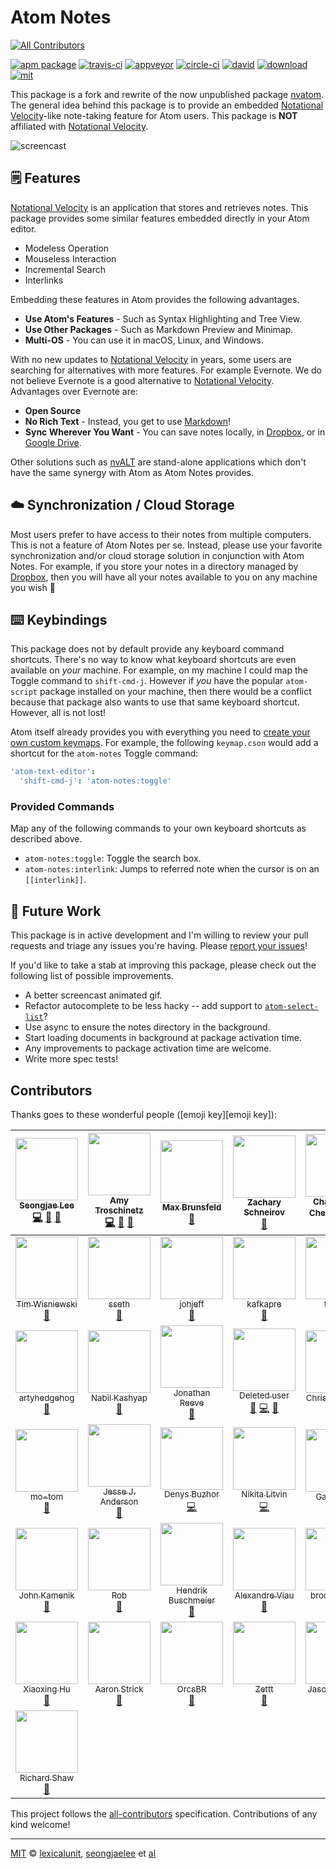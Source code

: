 # Atom Notes
[![All Contributors](https://img.shields.io/badge/all_contributors-43-orange.svg?style=flat-square)](#contributors)

[![apm package][apm-ver-link]][releases]
[![travis-ci][travis-ci-badge]][travis-ci]
[![appveyor][appveyor-badge]][appveyor]
[![circle-ci][circle-ci-badge]][circle-ci]
[![david][david-badge]][david]
[![download][dl-badge]][apm-pkg-link]
[![mit][mit-badge]][mit]

This package is a fork and rewrite of the now unpublished package
[nvatom][nvatom]. The general idea behind this package is to provide an
embedded [Notational Velocity][nv]-like note-taking feature for Atom
users. This package is **NOT** affiliated with [Notational Velocity][nv].

![screencast][screencast]

## 🗒️ Features

[Notational Velocity][nv] is an application that stores and retrieves
notes. This package provides some similar features embedded directly in
your Atom editor.

- Modeless Operation
- Mouseless Interaction
- Incremental Search
- Interlinks

Embedding these features in Atom provides the following advantages.

- **Use Atom's Features** - Such as Syntax Highlighting and Tree View.
- **Use Other Packages** - Such as Markdown Preview and Minimap.
- **Multi-OS** - You can use it in macOS, Linux, and Windows.

With no new updates to [Notational Velocity][nv] in years, some users
are searching for alternatives with more features. For example Evernote.
We do not believe Evernote is a good alternative to
[Notational Velocity][nv]. Advantages over Evernote are:

- **Open Source**
- **No Rich Text** - Instead, you get to use [Markdown][md]!
- **Sync Wherever You Want** - You can save notes locally, in
  [Dropbox][dropbox], or in [Google Drive][drive].

Other solutions such as [nvALT][nvalt] are stand-alone applications which
don't have the same synergy with Atom as Atom Notes provides.

## ☁️ Synchronization / Cloud Storage

Most users prefer to have access to their notes from multiple computers.
This is not a feature of Atom Notes per se. Instead, please use your
favorite synchronization and/or cloud storage solution in conjunction
with Atom Notes. For example, if you store your notes in a directory
managed by [Dropbox][dropbox], then you will have all your notes
available to you on any machine you wish 🎉

## ⌨️ Keybindings

This package does not by default provide any keyboard command shortcuts.
There's no way to know what keyboard shortcuts are even available on
*your* machine. For example, on my machine I could map the Toggle command
to `shift-cmd-j`. However if *you* have the popular `atom-script` package
installed on your machine, then there would be a conflict because that
package also wants to use that same keyboard shortcut. However, all is
not lost!

Atom itself already provides you with everything you need to
[create your own custom keymaps][keymaps]. For example, the following
`keymap.cson` would add a shortcut for the `atom-notes` Toggle command:

```cson
'atom-text-editor':
  'shift-cmd-j': 'atom-notes:toggle'
```

### Provided Commands

Map any of the following commands to your own keyboard shortcuts as
described above.

- `atom-notes:toggle`: Toggle the search box.
- `atom-notes:interlink`: Jumps to referred note when the cursor is on
  an `[[interlink]]`.

## 🔮 Future Work

This package is in active development and I'm willing to review your pull
requests and triage any issues you're having. Please
[report your issues][issues]!

If you'd like to take a stab at improving this package, please check out
the following list of possible improvements.

- A better screencast animated gif.
- Refactor autocomplete to be less hacky -- add support to
  [`atom-select-list`][autocomplete]?
- Use async to ensure the notes directory in the background.
- Start loading documents in background at package activation time.
- Any improvements to package activation time are welcome.
- Write more spec tests!

## Contributors

Thanks goes to these wonderful people ([emoji key][emoji key]):

<!-- ALL-CONTRIBUTORS-LIST:START - Do not remove or modify this section -->
| [<img src="https://avatars1.githubusercontent.com/u/948301?v=4" width="100px;"/><br /><sub>Seongjae Lee</sub>](http://bluebrown.net)<br />[💻](https://github.com/lexicalunit/atom-notes/commits?author=seongjaelee "Code") [📖](https://github.com/lexicalunit/atom-notes/commits?author=seongjaelee "Documentation") [🐛](https://github.com/lexicalunit/atom-notes/issues?q=author%3Aseongjaelee "Bug reports") | [<img src="https://avatars1.githubusercontent.com/u/1903876?v=4" width="100px;"/><br /><sub>Amy Troschinetz</sub>](http://lexicalunit.com)<br />[💻](https://github.com/lexicalunit/atom-notes/commits?author=lexicalunit "Code") [📖](https://github.com/lexicalunit/atom-notes/commits?author=lexicalunit "Documentation") [🐛](https://github.com/lexicalunit/atom-notes/issues?q=author%3Alexicalunit "Bug reports") | [<img src="https://avatars3.githubusercontent.com/u/326587?v=4" width="100px;"/><br /><sub>Max Brunsfeld</sub>](https://github.com/maxbrunsfeld)<br />[🐛](https://github.com/lexicalunit/atom-notes/issues?q=author%3Amaxbrunsfeld "Bug reports") | [<img src="https://avatars1.githubusercontent.com/u/123837?v=4" width="100px;"/><br /><sub>Zachary Schneirov</sub>](http://notational.net/)<br />[🐛](https://github.com/lexicalunit/atom-notes/issues?q=author%3Ascrod "Bug reports") | [<img src="https://avatars0.githubusercontent.com/u/98758?v=4" width="100px;"/><br /><sub>ChangZhuo Chen (陳昌倬)</sub>](http://czchen.info)<br />[🐛](https://github.com/lexicalunit/atom-notes/issues?q=author%3Aczchen "Bug reports") | [<img src="https://avatars0.githubusercontent.com/u/1761899?v=4" width="100px;"/><br /><sub>MaxPower9</sub>](https://github.com/MaxPower9)<br />[🐛](https://github.com/lexicalunit/atom-notes/issues?q=author%3AMaxPower9 "Bug reports") | [<img src="https://avatars2.githubusercontent.com/u/27955787?v=4" width="100px;"/><br /><sub>ashcomco</sub>](https://github.com/ashcomco)<br />[🐛](https://github.com/lexicalunit/atom-notes/issues?q=author%3Aashcomco "Bug reports") |
| :---: | :---: | :---: | :---: | :---: | :---: | :---: |
| [<img src="https://avatars3.githubusercontent.com/u/761444?v=4" width="100px;"/><br /><sub>Tim Wisniewski</sub>](http://timwis.com)<br />[🐛](https://github.com/lexicalunit/atom-notes/issues?q=author%3Atimwis "Bug reports") | [<img src="https://avatars1.githubusercontent.com/u/684975?v=4" width="100px;"/><br /><sub>sseth</sub>](http://docs.flowr.space)<br />[🐛](https://github.com/lexicalunit/atom-notes/issues?q=author%3Asahilseth "Bug reports") | [<img src="https://avatars1.githubusercontent.com/u/17050866?v=4" width="100px;"/><br /><sub>johjeff</sub>](https://github.com/johjeff)<br />[🐛](https://github.com/lexicalunit/atom-notes/issues?q=author%3Ajohjeff "Bug reports") | [<img src="https://avatars0.githubusercontent.com/u/11411308?v=4" width="100px;"/><br /><sub>kafkapre</sub>](https://github.com/kafkapre)<br />[🐛](https://github.com/lexicalunit/atom-notes/issues?q=author%3Akafkapre "Bug reports") | [<img src="https://avatars0.githubusercontent.com/u/6908872?v=4" width="100px;"/><br /><sub>taw00</sub>](https://keybase.io/toddwarner)<br />[🐛](https://github.com/lexicalunit/atom-notes/issues?q=author%3Ataw00 "Bug reports") | [<img src="https://avatars2.githubusercontent.com/u/14668027?v=4" width="100px;"/><br /><sub>Mason</sub>](http://lantay.github.io/myportfolio)<br />[🐛](https://github.com/lexicalunit/atom-notes/issues?q=author%3Alantay "Bug reports") | [<img src="https://avatars0.githubusercontent.com/u/9479788?v=4" width="100px;"/><br /><sub>lakonis</sub>](https://github.com/lakonis)<br />[🐛](https://github.com/lexicalunit/atom-notes/issues?q=author%3Alakonis "Bug reports") |
| [<img src="https://avatars0.githubusercontent.com/u/7547929?v=4" width="100px;"/><br /><sub>artyhedgehog</sub>](https://github.com/artyhedgehog)<br />[🐛](https://github.com/lexicalunit/atom-notes/issues?q=author%3Aartyhedgehog "Bug reports") | [<img src="https://avatars0.githubusercontent.com/u/2319626?v=4" width="100px;"/><br /><sub>Nabil Kashyap</sub>](http://www.nabilk.com)<br />[🐛](https://github.com/lexicalunit/atom-notes/issues?q=author%3Abulbil "Bug reports") | [<img src="https://avatars2.githubusercontent.com/u/1843676?v=4" width="100px;"/><br /><sub>Jonathan Reeve</sub>](http://jonreeve.com)<br />[🐛](https://github.com/lexicalunit/atom-notes/issues?q=author%3AJonathanReeve "Bug reports") | [<img src="https://avatars3.githubusercontent.com/u/10137?v=4" width="100px;"/><br /><sub>Deleted user</sub>](https://github.com/ghost)<br />[🐛](https://github.com/lexicalunit/atom-notes/issues?q=author%3Aghost "Bug reports") [💻](https://github.com/lexicalunit/atom-notes/commits?author=ghost "Code") [📖](https://github.com/lexicalunit/atom-notes/commits?author=ghost "Documentation") | [<img src="https://avatars3.githubusercontent.com/u/59080?v=4" width="100px;"/><br /><sub>Christian Tietze</sub>](http://christiantietze.de)<br />[🐛](https://github.com/lexicalunit/atom-notes/issues?q=author%3ADivineDominion "Bug reports") | [<img src="https://avatars1.githubusercontent.com/u/623?v=4" width="100px;"/><br /><sub>Jonathan Hoyt</sub>](http://theprogrammingbutler.com)<br />[🐛](https://github.com/lexicalunit/atom-notes/issues?q=author%3Ajonmagic "Bug reports") [💻](https://github.com/lexicalunit/atom-notes/commits?author=jonmagic "Code") | [<img src="https://avatars2.githubusercontent.com/u/3273868?v=4" width="100px;"/><br /><sub>benoitdepaire</sub>](https://github.com/benoitdepaire)<br />[🐛](https://github.com/lexicalunit/atom-notes/issues?q=author%3Abenoitdepaire "Bug reports") |
| [<img src="https://avatars0.githubusercontent.com/u/13486049?v=4" width="100px;"/><br /><sub>mo-tom</sub>](https://github.com/mo-tom)<br />[🐛](https://github.com/lexicalunit/atom-notes/issues?q=author%3Amo-tom "Bug reports") | [<img src="https://avatars0.githubusercontent.com/u/8367129?v=4" width="100px;"/><br /><sub>Jesse J. Anderson</sub>](https://github.com/jessejanderson)<br />[🐛](https://github.com/lexicalunit/atom-notes/issues?q=author%3Ajessejanderson "Bug reports") | [<img src="https://avatars3.githubusercontent.com/u/3911882?v=4" width="100px;"/><br /><sub>Denys Buzhor</sub>](https://github.com/geksilla)<br />[💻](https://github.com/lexicalunit/atom-notes/commits?author=geksilla "Code") | [<img src="https://avatars2.githubusercontent.com/u/4950036?v=4" width="100px;"/><br /><sub>Nikita Litvin</sub>](https://github.com/deltaidea)<br />[💻](https://github.com/lexicalunit/atom-notes/commits?author=deltaidea "Code") | [<img src="https://avatars2.githubusercontent.com/u/15906?v=4" width="100px;"/><br /><sub>Garth Kidd</sub>](https://github.com/garthk)<br />[📖](https://github.com/lexicalunit/atom-notes/commits?author=garthk "Documentation") | [<img src="https://avatars2.githubusercontent.com/u/6519351?v=4" width="100px;"/><br /><sub>PixelT</sub>](http://psdtohtml.ninja/)<br />[🐛](https://github.com/lexicalunit/atom-notes/issues?q=author%3APixelT "Bug reports") | [<img src="https://avatars0.githubusercontent.com/u/4380600?v=4" width="100px;"/><br /><sub>Kris</sub>](https://github.com/kwouk)<br />[🐛](https://github.com/lexicalunit/atom-notes/issues?q=author%3Akwouk "Bug reports") |
| [<img src="https://avatars1.githubusercontent.com/u/165914?v=4" width="100px;"/><br /><sub>John Kamenik</sub>](http://jkamenik.github.io)<br />[🐛](https://github.com/lexicalunit/atom-notes/issues?q=author%3Ajkamenik "Bug reports") | [<img src="https://avatars1.githubusercontent.com/u/19962963?v=4" width="100px;"/><br /><sub>Rob</sub>](https://github.com/rsshel)<br />[🐛](https://github.com/lexicalunit/atom-notes/issues?q=author%3Arsshel "Bug reports") | [<img src="https://avatars2.githubusercontent.com/u/122398?v=4" width="100px;"/><br /><sub>Hendrik Buschmeier</sub>](https://purl.org/net/hbuschme)<br />[🐛](https://github.com/lexicalunit/atom-notes/issues?q=author%3Ahbuschme "Bug reports") | [<img src="https://avatars2.githubusercontent.com/u/2706882?v=4" width="100px;"/><br /><sub>Alexandre Viau</sub>](http://www.alexandreviau.net/)<br />[🐛](https://github.com/lexicalunit/atom-notes/issues?q=author%3Aaviau "Bug reports") | [<img src="https://avatars0.githubusercontent.com/u/6990297?v=4" width="100px;"/><br /><sub>brook shelley</sub>](http://brookshelley.github.io)<br />[🐛](https://github.com/lexicalunit/atom-notes/issues?q=author%3Abrookshelley "Bug reports") | [<img src="https://avatars2.githubusercontent.com/u/778457?v=4" width="100px;"/><br /><sub>Daniel Iwan</sub>](https://github.com/ivenhov)<br />[🐛](https://github.com/lexicalunit/atom-notes/issues?q=author%3Aivenhov "Bug reports") | [<img src="https://avatars2.githubusercontent.com/u/4848043?v=4" width="100px;"/><br /><sub>Christopher Jones</sub>](http://onechrisjones.me)<br />[🐛](https://github.com/lexicalunit/atom-notes/issues?q=author%3Aonechrisjones "Bug reports") |
| [<img src="https://avatars1.githubusercontent.com/u/1196745?v=4" width="100px;"/><br /><sub>Xiaoxing Hu</sub>](https://github.com/xiaoxinghu)<br />[🐛](https://github.com/lexicalunit/atom-notes/issues?q=author%3Axiaoxinghu "Bug reports") | [<img src="https://avatars2.githubusercontent.com/u/7566896?v=4" width="100px;"/><br /><sub>Aaron Strick</sub>](https://github.com/strickinato)<br />[🐛](https://github.com/lexicalunit/atom-notes/issues?q=author%3Astrickinato "Bug reports") | [<img src="https://avatars1.githubusercontent.com/u/16272380?v=4" width="100px;"/><br /><sub>OrcsBR</sub>](https://github.com/OrcsBR)<br />[🐛](https://github.com/lexicalunit/atom-notes/issues?q=author%3AOrcsBR "Bug reports") | [<img src="https://avatars0.githubusercontent.com/u/42497?v=4" width="100px;"/><br /><sub>Zettt</sub>](http://www.macosxscreencasts.com)<br />[🐛](https://github.com/lexicalunit/atom-notes/issues?q=author%3AZettt "Bug reports") | [<img src="https://avatars3.githubusercontent.com/u/2988?v=4" width="100px;"/><br /><sub>Jason Rudolph</sub>](http://jasonrudolph.com)<br />[🐛](https://github.com/lexicalunit/atom-notes/issues?q=author%3Ajasonrudolph "Bug reports") | [<img src="https://avatars2.githubusercontent.com/u/894119?v=4" width="100px;"/><br /><sub>Ben Guo</sub>](https://soundcloud.com/pastyou)<br />[🐛](https://github.com/lexicalunit/atom-notes/issues?q=author%3Abenzguo "Bug reports") | [<img src="https://avatars1.githubusercontent.com/u/13602288?v=4" width="100px;"/><br /><sub>zettler</sub>](https://github.com/zettler)<br />[🐛](https://github.com/lexicalunit/atom-notes/issues?q=author%3Azettler "Bug reports") |
| [<img src="https://avatars2.githubusercontent.com/u/695206?v=4" width="100px;"/><br /><sub>Richard Shaw</sub>](http://www.cita.utoronto.ca/~jrs65/)<br />[🐛](https://github.com/lexicalunit/atom-notes/issues?q=author%3Ajrs65 "Bug reports") |
<!-- ALL-CONTRIBUTORS-LIST:END -->

This project follows the [all-contributors][all-contributors]
specification. Contributions of any kind welcome!

---

[MIT][mit] © [lexicalunit][lexicalunit], [seongjaelee][seongjaelee] et [al][contributors]

[mit]:              http://opensource.org/licenses/MIT
[lexicalunit]:      http://github.com/lexicalunit
[seongjaelee]:      http://github.com/seongjaelee
[contributors]:     https://github.com/lexicalunit/atom-notes/graphs/contributors
[releases]:         https://github.com/lexicalunit/atom-notes/releases
[mit-badge]:        https://img.shields.io/apm/l/atom-notes.svg
[apm-pkg-link]:     https://atom.io/packages/atom-notes
[apm-ver-link]:     https://img.shields.io/apm/v/atom-notes.svg
[dl-badge]:         http://img.shields.io/apm/dm/atom-notes.svg
[travis-ci-badge]:  https://travis-ci.org/lexicalunit/atom-notes.svg?branch=master
[travis-ci]:        https://travis-ci.org/lexicalunit/atom-notes
[appveyor]:         https://ci.appveyor.com/project/lexicalunit/atom-notes?branch=master
[appveyor-badge]:   https://ci.appveyor.com/api/projects/status/a4fcn60mhewef9r0/branch/master?svg=true
[circle-ci]:        https://circleci.com/gh/lexicalunit/atom-notes/tree/master
[circle-ci-badge]:  https://circleci.com/gh/lexicalunit/atom-notes/tree/master.svg?style=shield
[david-badge]:      https://david-dm.org/lexicalunit/atom-notes.svg
[david]:            https://david-dm.org/lexicalunit/atom-notes
[issues]:           https://github.com/lexicalunit/atom-notes/issues
[emoji-key]:        https://github.com/kentcdodds/all-contributors#emoji-key
[all-contributors]: https://github.com/kentcdodds/all-contributors

[nvatom]:           https://github.com/seongjaelee/nvatom
[nv]:               http://notational.net/
[md]:               http://daringfireball.net/projects/markdown/
[keymaps]:          http://flight-manual.atom.io/using-atom/sections/basic-customization/#customizing-keybindings
[screencast]:       https://user-images.githubusercontent.com/1903876/28757512-67bb005c-754a-11e7-99bd-5babb98ac056.gif
[autocomplete]:     https://github.com/atom/atom-select-list/issues/12
[nvalt]:            http://brettterpstra.com/projects/nvalt/
[dropbox]:          https://www.dropbox.com
[drive]:            https://www.google.com/drive/
